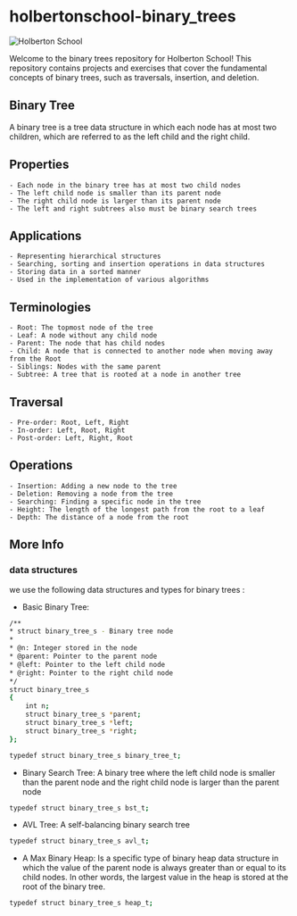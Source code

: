 # holbertonschool-binary_trees

![Holberton School](index.png)

Welcome to the binary trees repository for Holberton School! This repository contains projects and exercises that cover the fundamental concepts of binary trees, such as traversals, insertion, and deletion.

## Binary Tree

A binary tree is a tree data structure in which each node has at most two children, which are referred to as the left child and the right child.

## Properties

    - Each node in the binary tree has at most two child nodes
    - The left child node is smaller than its parent node
    - The right child node is larger than its parent node
    - The left and right subtrees also must be binary search trees

## Applications

    - Representing hierarchical structures
    - Searching, sorting and insertion operations in data structures
    - Storing data in a sorted manner
    - Used in the implementation of various algorithms

## Terminologies

    - Root: The topmost node of the tree
    - Leaf: A node without any child node
    - Parent: The node that has child nodes
    - Child: A node that is connected to another node when moving away from the Root
    - Siblings: Nodes with the same parent
    - Subtree: A tree that is rooted at a node in another tree

## Traversal

    - Pre-order: Root, Left, Right
    - In-order: Left, Root, Right
    - Post-order: Left, Right, Root

## Operations

    - Insertion: Adding a new node to the tree
    - Deletion: Removing a node from the tree
    - Searching: Finding a specific node in the tree
    - Height: The length of the longest path from the root to a leaf
    - Depth: The distance of a node from the root

## More Info

### data structures

we use the following data structures and types for binary trees :

- Basic Binary Tree:

```bash
/**
* struct binary_tree_s - Binary tree node
*
* @n: Integer stored in the node
* @parent: Pointer to the parent node
* @left: Pointer to the left child node
* @right: Pointer to the right child node
*/
struct binary_tree_s
{
    int n;
    struct binary_tree_s *parent;
    struct binary_tree_s *left;
    struct binary_tree_s *right;
};

typedef struct binary_tree_s binary_tree_t;
```

- Binary Search Tree: A binary tree where the left child node is smaller than the parent node and the right child node is larger than the parent node

```bash
typedef struct binary_tree_s bst_t;
```

- AVL Tree: A self-balancing binary search tree

```bash
typedef struct binary_tree_s avl_t;
```

- A Max Binary Heap: Is a specific type of binary heap data structure in which the value of the parent node is always greater than or equal to its child nodes. In other words, the largest value in the heap is stored at the root of the binary tree.

```bash
typedef struct binary_tree_s heap_t;
```
